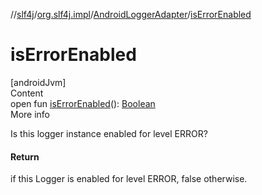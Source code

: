 //[slf4j](../../index.md)/[org.slf4j.impl](../index.md)/[AndroidLoggerAdapter](index.md)/[isErrorEnabled](is-error-enabled.md)



# isErrorEnabled  
[androidJvm]  
Content  
open fun [isErrorEnabled](is-error-enabled.md)(): [Boolean](https://kotlinlang.org/api/latest/jvm/stdlib/kotlin/-boolean/index.html)  
More info  


Is this logger instance enabled for level ERROR?



#### Return  


if this Logger is enabled for level ERROR, false otherwise.

  



